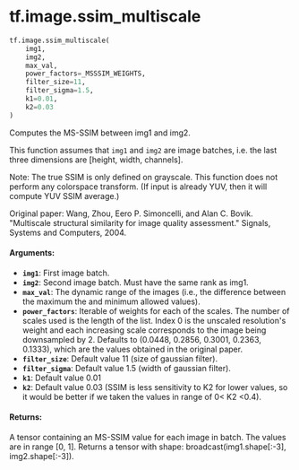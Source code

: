 <div itemscope itemtype="http://developers.google.com/ReferenceObject">
<meta itemprop="name" content="tf.image.ssim_multiscale" />
<meta itemprop="path" content="Stable" />
</div>

# tf.image.ssim_multiscale

``` python
tf.image.ssim_multiscale(
    img1,
    img2,
    max_val,
    power_factors=_MSSSIM_WEIGHTS,
    filter_size=11,
    filter_sigma=1.5,
    k1=0.01,
    k2=0.03
)
```

Computes the MS-SSIM between img1 and img2.

This function assumes that `img1` and `img2` are image batches, i.e. the last
three dimensions are [height, width, channels].

Note: The true SSIM is only defined on grayscale.  This function does not
perform any colorspace transform.  (If input is already YUV, then it will
compute YUV SSIM average.)

Original paper: Wang, Zhou, Eero P. Simoncelli, and Alan C. Bovik. "Multiscale
structural similarity for image quality assessment." Signals, Systems and
Computers, 2004.

#### Arguments:

* <b>`img1`</b>: First image batch.
* <b>`img2`</b>: Second image batch. Must have the same rank as img1.
* <b>`max_val`</b>: The dynamic range of the images (i.e., the difference between the
    maximum the and minimum allowed values).
* <b>`power_factors`</b>: Iterable of weights for each of the scales. The number of
    scales used is the length of the list. Index 0 is the unscaled
    resolution's weight and each increasing scale corresponds to the image
    being downsampled by 2.  Defaults to (0.0448, 0.2856, 0.3001, 0.2363,
    0.1333), which are the values obtained in the original paper.
* <b>`filter_size`</b>: Default value 11 (size of gaussian filter).
* <b>`filter_sigma`</b>: Default value 1.5 (width of gaussian filter).
* <b>`k1`</b>: Default value 0.01
* <b>`k2`</b>: Default value 0.03 (SSIM is less sensitivity to K2 for lower values, so
    it would be better if we taken the values in range of 0< K2 <0.4).


#### Returns:

A tensor containing an MS-SSIM value for each image in batch.  The values
are in range [0, 1].  Returns a tensor with shape:
broadcast(img1.shape[:-3], img2.shape[:-3]).